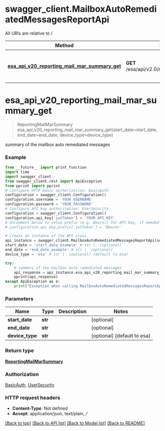# swagger_client.MailboxAutoRemediatedMessagesReportApi

All URIs are relative to */*

Method | HTTP request | Description
------------- | ------------- | -------------
[**esa_api_v20_reporting_mail_mar_summary_get**](MailboxAutoRemediatedMessagesReportApi.md#esa_api_v20_reporting_mail_mar_summary_get) | **GET** /esa/api/v2.0/reporting/mail_mar_summary | summary of the mailbox auto remediated messages

# **esa_api_v20_reporting_mail_mar_summary_get**
> ReportingMailMarSummary esa_api_v20_reporting_mail_mar_summary_get(start_date=start_date, end_date=end_date, device_type=device_type)

summary of the mailbox auto remediated messages

### Example
```python
from __future__ import print_function
import time
import swagger_client
from swagger_client.rest import ApiException
from pprint import pprint
# Configure HTTP basic authorization: BasicAuth
configuration = swagger_client.Configuration()
configuration.username = 'YOUR_USERNAME'
configuration.password = 'YOUR_PASSWORD'
# Configure API key authorization: UserSecurity
configuration = swagger_client.Configuration()
configuration.api_key['jwtToken'] = 'YOUR_API_KEY'
# Uncomment below to setup prefix (e.g. Bearer) for API key, if needed
# configuration.api_key_prefix['jwtToken'] = 'Bearer'

# create an instance of the API class
api_instance = swagger_client.MailboxAutoRemediatedMessagesReportApi(swagger_client.ApiClient(configuration))
start_date = 'start_date_example' # str |  (optional)
end_date = 'end_date_example' # str |  (optional)
device_type = 'esa' # str |  (optional) (default to esa)

try:
    # summary of the mailbox auto remediated messages
    api_response = api_instance.esa_api_v20_reporting_mail_mar_summary_get(start_date=start_date, end_date=end_date, device_type=device_type)
    pprint(api_response)
except ApiException as e:
    print("Exception when calling MailboxAutoRemediatedMessagesReportApi->esa_api_v20_reporting_mail_mar_summary_get: %s\n" % e)
```

### Parameters

Name | Type | Description  | Notes
------------- | ------------- | ------------- | -------------
 **start_date** | **str**|  | [optional] 
 **end_date** | **str**|  | [optional] 
 **device_type** | **str**|  | [optional] [default to esa]

### Return type

[**ReportingMailMarSummary**](ReportingMailMarSummary.md)

### Authorization

[BasicAuth](../README.md#BasicAuth), [UserSecurity](../README.md#UserSecurity)

### HTTP request headers

 - **Content-Type**: Not defined
 - **Accept**: application/json, text/plain, */*

[[Back to top]](#) [[Back to API list]](../README.md#documentation-for-api-endpoints) [[Back to Model list]](../README.md#documentation-for-models) [[Back to README]](../README.md)

